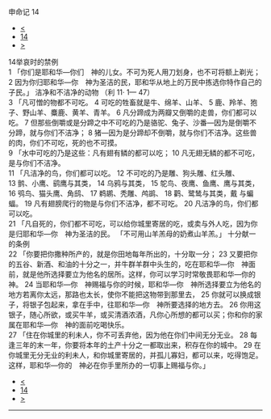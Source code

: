 ﻿





 申命记 14




* [<](bible/DEU13.md)
* [14](bible/DEU.md)
* [>](bible/DEU15.md)



 
14举哀时的禁例  
1 「你们是耶和华—你们　神的儿女。不可为死人用刀划身，也不可将额上剃光； 
2 因为你归耶和华—你　神为圣洁的民，耶和华从地上的万民中拣选你特作自己的子民。」 洁净和不洁净的动物 （利
11·
1—
47）  
3 「凡可憎的物都不可吃。 
4 可吃的牲畜就是牛、绵羊、山羊、 
5 鹿、羚羊、狍子、野山羊、麋鹿、黄羊、青羊。 
6 凡分蹄成为两瓣又倒嚼的走兽，你们都可以吃。 
7 但那些倒嚼或是分蹄之中不可吃的乃是骆驼、兔子、沙番—因为是倒嚼不分蹄，就与你们不洁净； 
8 猪—因为是分蹄却不倒嚼，就与你们不洁净。这些兽的肉，你们不可吃，死的也不可摸。  
9 「水中可吃的乃是这些：凡有翅有鳞的都可以吃； 
10 凡无翅无鳞的都不可吃，是与你们不洁净。  
11 「凡洁净的鸟，你们都可以吃。 
12 不可吃的乃是雕、狗头雕、红头雕、 
13 鹯、小鹰、鹞鹰与其类， 
14 乌鸦与其类， 
15 鸵鸟、夜鹰、鱼鹰、鹰与其类， 
16 鸮鸟、猫头鹰、角鸱、 
17 鹈鹕、秃雕、鸬鹚、 
18 鹳、鹭鸶与其类，戴 与蝙蝠。 
19 凡有翅膀爬行的物是与你们不洁净，都不可吃。 
20 凡洁净的鸟，你们都可以吃。  
21 「凡自死的，你们都不可吃，可以给你城里寄居的吃，或卖与外人吃，因为你是归耶和华—你　神为圣洁的民。 「不可用山羊羔母的奶煮山羊羔。」 十分献一的条例  
22 「你要把你撒种所产的，就是你田地每年所出的，十分取一分； 
23 又要把你的五谷、新酒、和油的十分之一，并牛群羊群中头生的，吃在耶和华—你　神面前，就是他所选择要立为他名的居所。这样，你可以学习时常敬畏耶和华—你的　神。 
24 当耶和华—你　神赐福与你的时候，耶和华—你　神所选择要立为他名的地方若离你太远，那路也太长，使你不能把这物带到那里去， 
25 你就可以换成银子，将银子包起来，拿在手中，往耶和华—你　神所要选择的地方去。 
26 你用这银子，随心所欲，或买牛羊，或买清酒浓酒，凡你心所想的都可以买；你和你的家属在耶和华—你　神的面前吃喝快乐。  
27 「住在你城里的利未人，你不可丢弃他，因为他在你们中间无分无业。 
28 每逢三年的末一年，你要将本年的土产十分之一都取出来，积存在你的城中。 
29 在你城里无分无业的利未人，和你城里寄居的，并孤儿寡妇，都可以来，吃得饱足。这样，耶和华—你的　神必在你手里所办的一切事上赐福与你。」 
* [<](bible/DEU13.md)
* [14](bible/DEU.md)
* [>](bible/DEU15.md)





---









